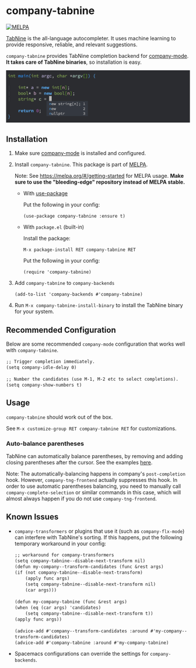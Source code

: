# company-tabnine

[![MELPA](https://melpa.org/packages/company-tabnine-badge.svg)](https://melpa.org/#/company-tabnine)

[TabNine](https://tabnine.com/) is the all-language autocompleter. It uses machine learning to provide responsive, reliable, and relevant suggestions.

`company-tabnine` provides TabNine completion backend for [company-mode](https://github.com/company-mode/company-mode). **It takes care of TabNine binaries**, so installation is easy.

![screenshot](screenshot.png)

## Installation

1. Make sure [company-mode](https://github.com/company-mode/company-mode) is installed and configured.

2. Install `company-tabnine`. This package is part of [MELPA](https://melpa.org).

   Note: See https://melpa.org/#/getting-started for MELPA usage. **Make sure to use the "bleeding-edge" repository instead of MELPA stable.**

   - With [use-package](https://github.com/jwiegley/use-package)

	 Put the following in your config:

	 ```emacs
	 (use-package company-tabnine :ensure t)
	 ```
	 
   - With `package.el` (built-in)
   
	 Install the package:
	 ```emacs
	 M-x package-install RET company-tabnine RET
	 ```

	 Put the following in your config:
	 ```emacs
	 (require 'company-tabnine)
	 ```

3. Add `company-tabnine` to `company-backends`
   ```emacs
   (add-to-list 'company-backends #'company-tabnine)
   ```

4. Run `M-x company-tabnine-install-binary` to install the TabNine binary for your system.

## Recommended Configuration

Below are some recommended `company-mode` configuration that works well with `company-tabnine`.

```emacs
;; Trigger completion immediately.
(setq company-idle-delay 0)

;; Number the candidates (use M-1, M-2 etc to select completions).
(setq company-show-numbers t)
```

## Usage

`company-tabnine` should work out of the box.

See `M-x customize-group RET company-tabnine RET` for customizations.

### Auto-balance parentheses

TabNine can automatically balance parentheses, by removing and adding closing parentheses after the cursor. See the examples [here](https://github.com/zxqfl/TabNine/blob/master/HowToWriteAClient.md).

Note: The automatically-balancing happens in company's `post-completion` hook. However, `company-tng-frontend` actually suppresses this hook. In order to use automatic parentheses balancing, you need to manually call `company-complete-selection` or similar commands in this case, which will almost always happen if you do not use `company-tng-frontend`.

## Known Issues

- `company-transformers` or plugins that use it (such as `company-flx-mode`) can interfere with TabNine's sorting. If this happens, put the following temporary workaround in your config:

    ```emacs
    ;; workaround for company-transformers
    (setq company-tabnine--disable-next-transform nil)
    (defun my-company--transform-candidates (func &rest args)
    (if (not company-tabnine--disable-next-transform)
        (apply func args)
        (setq company-tabnine--disable-next-transform nil)
        (car args)))

    (defun my-company-tabnine (func &rest args)
    (when (eq (car args) 'candidates)
        (setq company-tabnine--disable-next-transform t))
    (apply func args))

    (advice-add #'company--transform-candidates :around #'my-company--transform-candidates)
    (advice-add #'company-tabnine :around #'my-company-tabnine)
    ```

- Spacemacs configurations can override the settings for `company-backends`.
